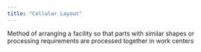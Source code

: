 ```yaml
---
title: "Cellular Layout"
---
```

Method of arranging a facility so that parts with similar shapes or processing requirements are processed together in work centers

